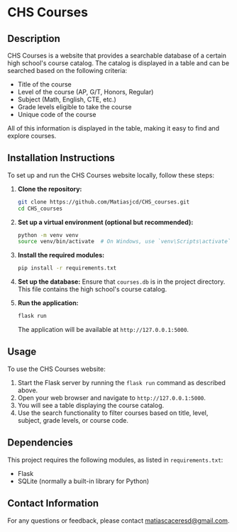 # CHS Courses

## Description
CHS Courses is a website that provides a searchable database of a certain high school's course catalog. The catalog is displayed in a table and can be searched based on the following criteria:
- Title of the course
- Level of the course (AP, G/T, Honors, Regular)
- Subject (Math, English, CTE, etc.)
- Grade levels eligible to take the course
- Unique code of the course

All of this information is displayed in the table, making it easy to find and explore courses.

## Installation Instructions

To set up and run the CHS Courses website locally, follow these steps:

1. **Clone the repository:**
    ```bash
    git clone https://github.com/Matiasjcd/CHS_courses.git
    cd CHS_courses
    ```

2. **Set up a virtual environment (optional but recommended):**
    ```bash
    python -m venv venv
    source venv/bin/activate  # On Windows, use `venv\Scripts\activate`
    ```

3. **Install the required modules:**
    ```bash
    pip install -r requirements.txt
    ```

4. **Set up the database:**
    Ensure that `courses.db` is in the project directory. This file contains the high school's course catalog.

5. **Run the application:**
    ```bash
    flask run
    ```
    The application will be available at `http://127.0.0.1:5000`.

## Usage

To use the CHS Courses website:

1. Start the Flask server by running the `flask run` command as described above.
2. Open your web browser and navigate to `http://127.0.0.1:5000`.
3. You will see a table displaying the course catalog.
4. Use the search functionality to filter courses based on title, level, subject, grade levels, or course code.

## Dependencies

This project requires the following modules, as listed in `requirements.txt`:
- Flask
- SQLite (normally a built-in library for Python)

## Contact Information

For any questions or feedback, please contact matiascaceresd@gmail.com.
